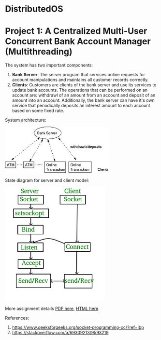 # DistributedOS

# Project 1: A Centralized Multi-User Concurrent Bank Account Manager (Multithreading)

The system has two important components:
1. **Bank Server**: 
The server program that services online requests for account manipulations and maintains all customer records correctly.
2. **Clients**: 
Customers are clients of the bank server and use its services to update bank accounts. The operations that can be performed on an account are: withdrawl of an amount from an account and deposit of an amount into an account. Additionally, the bank server can have it's own service that periodically deposits an interest amount to each account based on some fixed rate.

System architecture:

![](./proj1_centralized_multiuser_bank/doc/project1.jpg)

State diagram for server and client model:

![](./proj1_centralized_multiuser_bank/doc/Socket_server.png)


More assignment details [PDF here](./proj1_centralized_multiuser_bank/doc/Project_1_Fall_2021.pdf), [HTML here](http://lass.cs.umass.edu/~shenoy/courses/spring05/labs/project1.html).

References:
1. https://www.geeksforgeeks.org/socket-programming-cc/?ref=lbp
2. https://stackoverflow.com/a/69309213/9593219

